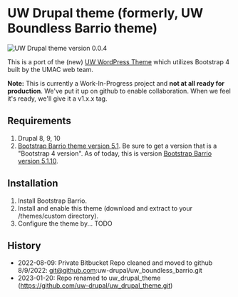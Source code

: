 # UW Drupal theme (formerly, UW Boundless Barrio theme)

![UW Drupal theme version 0.0.4](https://img.shields.io/static/v1?label=version&message=v0.0.4&color=green)

This is a port of the (new) [UW WordPress Theme](https://github.com/uweb/uw_wp_theme) which utilizes Bootstrap 4 built by the UMAC web team.

**Note:** This is currently a Work-In-Progress project and **not at all ready for production**. We've put it up on github to enable collaboration. When we feel it's ready, we'll give it a v1.x.x tag.

## Requirements

1. Drupal 8, 9, 10
2. [Bootstrap Barrio theme version 5.1](https://www.drupal.org/project/bootstrap_barrio). Be sure to get a version that is a "Bootstrap 4 version". As of today, this is version [Bootstrap Barrio version 5.1.10](https://www.drupal.org/project/bootstrap_barrio/releases/5.1.10).

## Installation

1. Install Bootstrap Barrio.
2. Install and enable this theme (download and extract to your /themes/custom directory).
3. Configure the theme by... TODO

## History

- 2022-08-09: Private Bitbucket Repo cleaned and moved to github 8/9/2022: git@github.com:uw-drupal/uw_boundless_barrio.git
- 2023-01-20: Repo renamed to uw_drupal_theme (https://github.com/uw-drupal/uw_drupal_theme.git)
